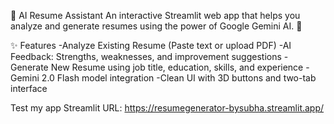 💼 AI Resume Assistant
An interactive Streamlit web app that helps you analyze and generate resumes using the power of Google Gemini AI. 🚀

✨ Features
-Analyze Existing Resume (Paste text or upload PDF)
-AI Feedback: Strengths, weaknesses, and improvement suggestions
-Generate New Resume using job title, education, skills, and experience
-Gemini 2.0 Flash model integration
-Clean UI with 3D buttons and two-tab interface

Test my app
Streamlit URL: https://resumegenerator-bysubha.streamlit.app/
